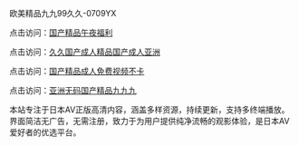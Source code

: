 欧美精品九九99久久-0709YX

点击访问：<a href="https://heiliaozj3tjd.pages.dev">国产精品午夜福利</a>

点击访问：<a href="https://heiliaoe8ajia.pages.dev">久久国产成人精品国产成人亚洲</a>

点击访问：<a href="https://heiliaoxqkkct.pages.dev">国产精品成人免费视频不卡</a>

点击访问：<a href="https://heiliaoxwd5i8.pages.dev">亚洲无码国产精品九九九</a>

本站专注于日本AV正版高清内容，涵盖多样资源，持续更新，支持多终端播放。界面简洁无广告，无需注册，致力于为用户提供纯净流畅的观影体验，是日本AV爱好者的优选平台。

<span style="display:none;">[Canonical link](so77 ）</span>

